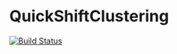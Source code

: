 # QuickShiftClustering

[![Build Status](https://travis-ci.org/rened/QuickShiftClustering.jl.svg?branch=master)](https://travis-ci.org/rened/QuickShiftClustering.jl)
